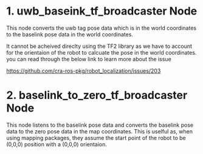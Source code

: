 # 1. uwb_baseink_tf_broadcaster Node

This node converts the uwb tag pose data which is in the world coordinates to the 
baselink pose data in the world coordinates. 

It cannot be acheived direclty using the TF2 library as we have to account for the orientaion of the robot 
to calcuate the pose in the world coordinates. you can read through the below link to learn more about the issue

https://github.com/cra-ros-pkg/robot_localization/issues/203


# 2. baselink_to_zero_tf_broadcaster Node

This node listens to the baselink pose data and converts the baselink pose data to the zero pose data in the map coordinates.
This is uselful as, when using mapping packages, they assume the start point of the robot to be (0,0,0) position with a (0,0,0) orientaion. 